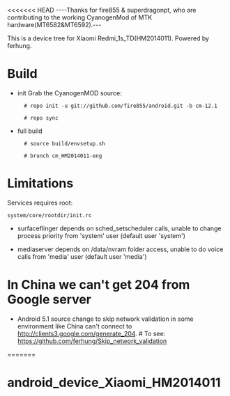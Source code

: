 <<<<<<< HEAD
----Thanks for fire855 & superdragonpt, who are contributing to the working CyanogenMod of MTK hardware(MT6582&MT6592).---

This is a device tree for Xiaomi Redmi_1s_TD(HM2014011). Powered by ferhung.
# Build

* init
  Grab the CyanogenMOD source:

        # repo init -u git://github.com/fire855/android.git -b cm-12.1
        
        # repo sync

* full build
        
        # source build/envsetup.sh

        # brunch cm_HM2014011-eng

# Limitations

Services requires root:

`system/core/rootdir/init.rc`

  * surfaceflinger depends on sched_setscheduler calls, unable to change process priority from 'system' user (default user 'system')

  * mediaserver depends on /data/nvram folder access, unable to do voice calls from 'media' user (default user 'media')

# In China we can't get 204 from Google server
  * Android 5.1 source change to skip network validation in some environment like China can't connect to http://clients3.google.com/generate_204.
        # To see: https://github.com/ferhung/Skip_network_validation

=======
# android_device_Xiaomi_HM2014011
